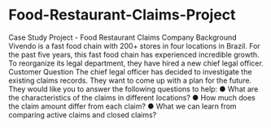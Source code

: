 # Food-Restaurant-Claims-Project
Case Study Project - Food Restaurant Claims Company Background Vivendo is a fast food chain with 200+ stores in four locations in Brazil. For the past five years, this fast food chain has experienced incredible growth. To reorganize its legal department, they have hired a new chief legal officer. Customer Question The chief legal officer has decided to investigate the existing claims records. They want to come up with a plan for the future. They would like you to answer the following questions to help: ● What are the characteristics of the claims in different locations? ● How much does the claim amount differ from each claim? ● What we can learn from comparing active claims and closed claims?
